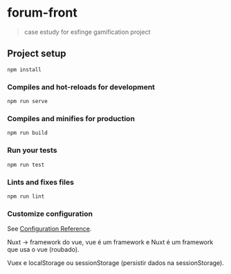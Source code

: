 # forum-front

> case estudy for esfinge gamification project

## Project setup
```
npm install
```

### Compiles and hot-reloads for development
```
npm run serve
```

### Compiles and minifies for production
```
npm run build
```

### Run your tests
```
npm run test
```

### Lints and fixes files
```
npm run lint
```

### Customize configuration
See [Configuration Reference](https://cli.vuejs.org/config/).

Nuxt -> framework do vue, vue é um framework e Nuxt é um framework que usa o vue (roubado).

Vuex e localStorage ou sessionStorage (persistir dados na sessionStorage).
